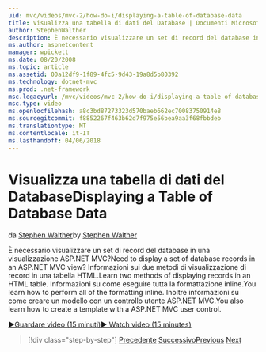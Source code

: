 ```yaml
---
uid: mvc/videos/mvc-2/how-do-i/displaying-a-table-of-database-data
title: Visualizza una tabella di dati del Database | Documenti Microsoft
author: StephenWalther
description: È necessario visualizzare un set di record del database in una visualizzazione ASP.NET MVC? Informazioni sui due metodi di visualizzazione di record in una tabella HTML. Viene descritto come eseguire le t...
ms.author: aspnetcontent
manager: wpickett
ms.date: 08/20/2008
ms.topic: article
ms.assetid: 00a12df9-1f89-4fc5-9d43-19a8d5b80392
ms.technology: dotnet-mvc
ms.prod: .net-framework
msc.legacyurl: /mvc/videos/mvc-2/how-do-i/displaying-a-table-of-database-data
msc.type: video
ms.openlocfilehash: a8c3bd87273323d570baeb662ec70083750914e8
ms.sourcegitcommit: f8852267f463b62d7f975e56bea9aa3f68fbbdeb
ms.translationtype: MT
ms.contentlocale: it-IT
ms.lasthandoff: 04/06/2018
---
```

<a name="displaying-a-table-of-database-data"></a><span data-ttu-id="c02e0-105">Visualizza una tabella di dati del Database</span><span class="sxs-lookup"><span data-stu-id="c02e0-105">Displaying a Table of Database Data</span></span>
====================
<span data-ttu-id="c02e0-106">da [Stephen Walther](https://github.com/StephenWalther)</span><span class="sxs-lookup"><span data-stu-id="c02e0-106">by [Stephen Walther](https://github.com/StephenWalther)</span></span>

<span data-ttu-id="c02e0-107">È necessario visualizzare un set di record del database in una visualizzazione ASP.NET MVC?</span><span class="sxs-lookup"><span data-stu-id="c02e0-107">Need to display a set of database records in an ASP.NET MVC view?</span></span> <span data-ttu-id="c02e0-108">Informazioni sui due metodi di visualizzazione di record in una tabella HTML.</span><span class="sxs-lookup"><span data-stu-id="c02e0-108">Learn two methods of displaying records in an HTML table.</span></span> <span data-ttu-id="c02e0-109">Informazioni su come eseguire tutta la formattazione inline.</span><span class="sxs-lookup"><span data-stu-id="c02e0-109">You learn how to perform all of the formatting inline.</span></span> <span data-ttu-id="c02e0-110">Inoltre informazioni su come creare un modello con un controllo utente ASP.NET MVC.</span><span class="sxs-lookup"><span data-stu-id="c02e0-110">You also learn how to create a template with a ASP.NET MVC user control.</span></span>

[<span data-ttu-id="c02e0-111">&#9654;Guardare video (15 minuti)</span><span class="sxs-lookup"><span data-stu-id="c02e0-111">&#9654; Watch video (15 minutes)</span></span>](https://channel9.msdn.com/Blogs/ASP-NET-Site-Videos/displaying-a-table-of-database-data)

> [!div class="step-by-step"]
> <span data-ttu-id="c02e0-112">[Precedente](creating-model-classes-with-linq-to-sql.md)
> [Successivo](what-is-aspnet-mvc-80-minute-technical-video-for-developers-building-nerddinner.md)</span><span class="sxs-lookup"><span data-stu-id="c02e0-112">[Previous](creating-model-classes-with-linq-to-sql.md)
[Next](what-is-aspnet-mvc-80-minute-technical-video-for-developers-building-nerddinner.md)</span></span>
